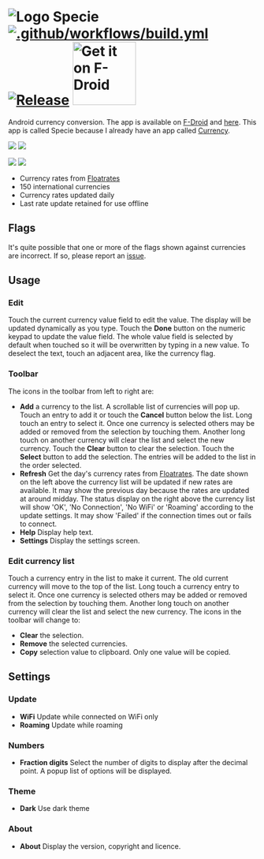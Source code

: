 # ![Logo](src/main/res/drawable-hdpi/ic_launcher.png) Specie [![.github/workflows/build.yml](https://github.com/billthefarmer/specie/workflows/.github/workflows/build.yml/badge.svg)](https://github.com/billthefarmer/specie/actions) [![Release](https://img.shields.io/github/release/billthefarmer/specie.svg?logo=github)](https://github.com/billthefarmer/specie/releases) [<img src="https://fdroid.gitlab.io/artwork/badge/get-it-on.svg" alt="Get it on F-Droid" width="128">](https://f-droid.org/packages/org.billthefarmer.specie)

Android currency conversion. The app is available on [F-Droid](https://f-droid.org/packages/org.billthefarmer.specie) and [here](https://github.com/billthefarmer/specie/releases). This app is called Specie because I already have an app called [Currency](https://github.com/billthefarmer/currency).

![](https://raw.githubusercontent.com/billthefarmer/billthefarmer.github.io/master/images/specie/specie.png) ![](https://raw.githubusercontent.com/billthefarmer/billthefarmer.github.io/master/images/specie/choose.png)

![](https://raw.githubusercontent.com/billthefarmer/billthefarmer.github.io/master/images/specie/settings.png) ![](https://raw.githubusercontent.com/billthefarmer/billthefarmer.github.io/master/images/specie/about.png)

 * Currency rates from [Floatrates](https://www.floatrates.com)
 * 150 international currencies
 * Currency rates updated daily
 * Last rate update retained for use offline

## Flags
It's quite possible that one or more of the flags shown against
currencies are incorrect. If so, please report an
[issue](https://github.com/billthefarmer/specie/issues).

## Usage
### Edit
Touch the current currency value field to edit the value. The display
will be updated dynamically as you type. Touch the **Done** button on
the numeric keypad to update the value field.  The whole value field
is selected by default when touched so it will be overwritten by
typing in a new value. To deselect the text, touch an adjacent area,
like the currency flag.

### Toolbar
The icons in the toolbar from left to right are:
* **Add** a currency to the list. A scrollable list of currencies will
   pop up. Touch an entry to add it or touch the **Cancel** button
   below the list. Long touch an entry to select it. Once one currency
   is selected others may be added or removed from the selection by
   touching them. Another long touch on another currency will clear
   the list and select the new currency. Touch the **Clear** button to
   clear the selection. Touch the **Select** button to add the
   selection. The entries will be added to the list in the order
   selected.
* **Refresh** Get the day's currency rates from
  [Floatrates](https://www.floatrates.com). The date shown on the left
  above the currency list will be updated if new rates are
  available. It may show the previous day because the rates are
  updated at around midday. The status display on the right above
  the currency list will show 'OK', 'No Connection', 'No WiFi' or
  'Roaming' according to the update settings. It may show 'Failed' if
  the connection times out or fails to connect.
* **Help** Display help text.
* **Settings** Display the settings screen.

### Edit currency list
Touch a currency entry in the list to make it current. The old current
currency will move to the top of the list. Long touch a currency entry
to select it. Once one currency is selected others may be added or
removed from the selection by touching them. Another long touch on
another currency will clear the list and select the new currency. The
icons in the toolbar will change to:
* **Clear** the selection.
* **Remove** the selected currencies.
* **Copy** selection value to clipboard. Only one value will be copied.

## Settings
### Update
* **WiFi** Update while connected on WiFi only
* **Roaming** Update while roaming

### Numbers
* **Fraction digits** Select the number of digits to display after the
  decimal point. A popup list of options will be displayed.

### Theme
* **Dark** Use dark theme

### About
* **About** Display the version, copyright and licence.
